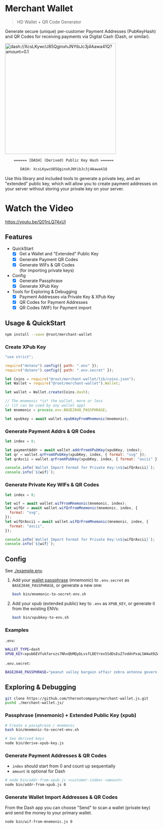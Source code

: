 # Merchant Wallet

> HD Wallet + QR Code Generator

Generate secure (unique) per-customer Payment Addresses (PubKeyHash) and QR
Codes for receiving payments via Digital Cash (Dash, or similar).

<img width="365" alt="dash://XcsLKywcU85QginxhJNYibJc3j4Aawa41Q?amount=0.1" src="https://user-images.githubusercontent.com/122831/155840879-a2b26db2-aa05-4c33-ab91-3496a34155de.png">

```txt
    ====== [DASH] (Derived) Public Key Hash ======

       DASH: XcsLKywcU85QginxhJNYibJc3j4Aawa41Q
```

Use this library and included tools to generate a private key, and an "extended"
public key, which will allow you to create payment addresses on your server
without storing your private key on your server.

# Watch the Video

<https://youtu.be/Q01nLQ74xUI>

## Features

- QuickStart
  - [x] Get a Wallet and "Extended" Public Key
  - [x] Generate Payment QR Codes
  - [x] Generate WIFs & QR Codes \
         (for importing private keys)
- Config
  - [x] Generate Passphrase
  - [x] Generate XPub Key
- Tools for Exploring & Debugging
  - [x] Payment Addresses via Private Key & XPub Key
  - [x] QR Codes for Payment Addresses
  - [x] QR Codes (WIF) for Payment import

## Usage & QuickStart

```bash
npm install --save @root/merchant-wallet
```

### Create XPub Key

```js
"use strict";

require("dotenv").config({ path: ".env" });
require("dotenv").config({ path: ".env.secret" });

let Coins = require("@root/merchant-wallet/lib/coins.json");
let Wallet = require("@root/merchant-wallet").Wallet;

let wallet = Wallet.create(Coins.dash);

// The mnemonic *is* the wallet, more or less
// (it can be used by any wallet app)
let mnemonic = process.env.BASE2048_PASSPHRASE;

let xpubkey = await wallet.xpubKeyFromMnemonic(mnemonic);
```

### Generate Payment Addrs & QR Codes

```js
let index = 0;

let paymentAddr = await wallet.addrFromXPubKey(xpubKey, index);
let qr = wallet.qrFromXPubKey(xpubKey, index, { format: "svg" });
let qrAscii = wallet.qrFromXPubKey(xpubKey, index, { format: "ascii" });

console.info(`Wallet Import Format for Private Key:\n${wifQrAscii}`);
console.info(`${wif}`);
```

### Generate Private Key WIFs & QR Codes

```js
let index = 0;

let wif = await wallet.wifFromMnemonic(mnemonic, index);
let wifQr = await wallet.wifQrFromMnemonic(mnemonic, index, {
  format: "svg",
});
let wifQrAscii = await wallet.wifQrFromMnemonic(mnemonic, index, {
  format: "ascii",
});

console.info(`Wallet Import Format for Private Key:\n${wifQrAscii}`);
console.info(`${wif}`);
```

## Config

See [./example.env](/example.env).

1. Add your [wallet passphrase](https://passphrase.js.org) (mnemonic) to
   `.env.secret` as `BASE2048_PASSPHRASE`, or generate a new one:
   ```bash
   bash bin/mnemonic-to-secret-env.sh
   ```
2. Add your xpub (extended public) key to `.env` as `XPUB_KEY`, or generate it
   from the existing ENVs:
   ```bash
   bash bin/xpubkey-to-env.sh
   ```

### Examples

`.env`:

```bash
WALLET_TYPE=dash
XPUB_KEY=xpub6EVfukfarxzs7NhxQbMQybLvsfLDEYrex5SdDsEuZ7oddnPxaLSW4wX9ZAR5zVYSFnxAum6oiSH4CYmLvJrpe75NXNnVuyWGoz9vdNcwGVJ
```

`.env.secret`:

```bash
BASE2048_PASSPHRASE="peanut valley bargain affair zebra antenna govern bind myth doll weekend elbow"
```

## Exploring & Debugging

```bash
git clone https://github.com/therootcompany/merchant-wallet.js.git
pushd ./merchant-wallet.js/
```

### Passphrase (mnemonic) + Extended Public Key (xpub)

```bash
# Create a passphrase / mnemonic
bash bin/mnemonic-to-secret-env.sh

# See derived keys
node bin/derive-xpub-key.js
```

### Generate Payment Addresses & QR Codes

- `index` should start from 0 and count up sequentially
- `amount` is optional for Dash

```bash
# node bin/addr-from-xpub.js <customer-index> <amount>
node bin/addr-from-xpub.js 0
```

### Generate Wallet Import Addresses & QR Codes

From the Dash app you can choose "Send" to scan a wallet (private key) and send
the money to your primary wallet.

```bash
node bin/wif-from-mnemonic.js 0
```
